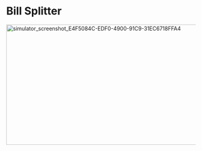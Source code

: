 # Bill Splitter
<img width="789" height="320" alt="simulator_screenshot_E4F5084C-EDF0-4900-91C9-31EC6718FFA4" src="https://github.com/user-attachments/assets/37f11db0-c066-4d4f-9c3f-4972d81373a7" />

